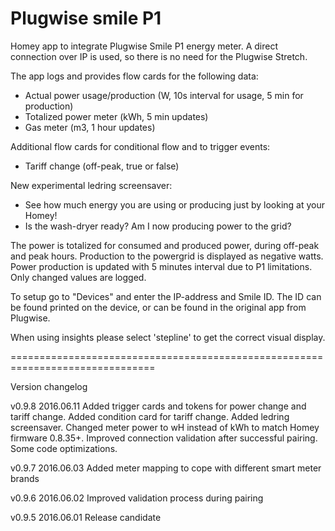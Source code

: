 # Plugwise smile P1

Homey app to integrate Plugwise Smile P1 energy meter. A direct connection over
IP is used, so there is no need for the Plugwise Stretch.

The app logs and provides flow cards for the following data:
* Actual power usage/production (W, 10s interval for usage, 5 min for production)
* Totalized power meter (kWh, 5 min updates)
* Gas meter (m3, 1 hour updates)

Additional flow cards for conditional flow and to trigger events:
* Tariff change (off-peak, true or false)

New experimental ledring screensaver:
* See how much energy you are using or producing just by looking at your Homey!
* Is the wash-dryer ready? Am I now producing power to the grid?

The power is totalized for consumed and produced power, during off-peak and
peak hours. Production to the powergrid is displayed as negative watts.
Power production is updated with 5 minutes interval due to P1 limitations.
Only changed values are logged.

To setup go to "Devices" and enter the IP-address and Smile ID. The ID can be
found printed on the device, or can be found in the original app from Plugwise.

When using insights please select 'stepline' to get the correct visual display.

===============================================================================

Version changelog

v0.9.8 2016.06.11
Added trigger cards and tokens for power change and tariff change. Added
condition card for tariff change. Added ledring screensaver. Changed meter power
to wH instead of kWh to match Homey firmware 0.8.35+. Improved connection
validation after successful pairing. Some code optimizations.

v0.9.7 2016.06.03
Added meter mapping to cope with different smart meter brands

v0.9.6 2016.06.02
Improved validation process during pairing

v0.9.5 2016.06.01
Release candidate
